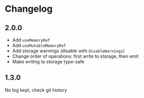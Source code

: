 # Changelog

## 2.0.0

- Add `useMemoryRef`
- Add `useMutableMemoryRef`
- Add storage warnings (disable with `disableWarnings`)
- Change order of operations: first write to storage, then emit
- Make writing to storage type-safe

## 1.3.0

No log kept, check git history
